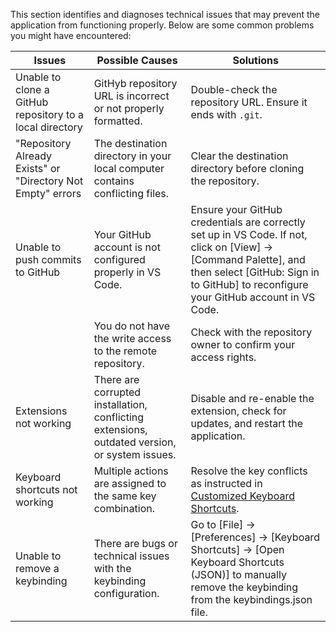 This section identifies and diagnoses technical issues that may prevent the application from functioning properly. Below are some common problems you might have encountered:

| Issues                              | Possible Causes                                                                                     | Solutions                                                                 |
|--------------------------------------|----------------------------------------------------------------------------------------------------|---------------------------------------------------------------------------|
| Unable to clone a GitHub repository to a local directory | GitHyb repository URL is incorrect or not properly formatted. | Double-check the repository URL. Ensure it ends with `.git`. |
| "Repository Already Exists" or "Directory Not Empty" errors | The destination directory in your local computer contains conflicting files. | Clear the destination directory before cloning the repository. |
| Unable to push commits to GitHub         | Your GitHub account is not configured properly in VS Code.         | Ensure your GitHub credentials are correctly set up in VS Code. If not, click on [View] → [Command Palette], and then select [GitHub: Sign in to GitHub] to reconfigure your GitHub account in VS Code. |
| | You do not have the write access to the remote repository. | Check with the repository owner to confirm your access rights.
| Extensions not working               | There are corrupted installation, conflicting extensions, outdated version, or system issues.                | Disable and re-enable the extension, check for updates, and restart the application. |
| Keyboard shortcuts not working    | Multiple actions are assigned to the same key combination.          | Resolve the key conflicts as instructed in [Customized Keyboard Shortcuts](keyboard_shortcuts.md). |
| Unable to remove a keybinding | There are bugs or technical issues with the keybinding configuration. |  Go to [File] → [Preferences] → [Keyboard Shortcuts] → [Open Keyboard Shortcuts (JSON)] to manually remove the keybinding from the keybindings.json file.

